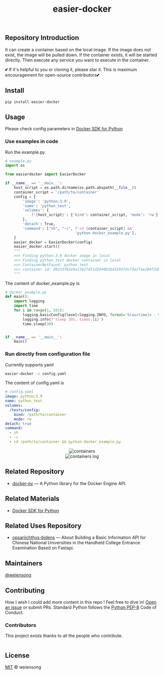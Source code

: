 <h1 align="center">easier-docker</h1>

<p align="center">
  <a href="https://www.python.org/" ><img src="https://img.shields.io/badge/python_-%3E%3D3.8-blue" alt=""></a> 
  <a href="https://opensource.org/license/mit/" ><img src="https://img.shields.io/badge/license_-MIT-blue" alt=""></a> 
  <a href="https://www.python.org/" ><img src="https://img.shields.io/badge/-python-grey?style=plastic&logo=python" alt=""/></a> 
  <a href="https://www.docker.com/"><img src="https://img.shields.io/badge/-docker-grey?style=plastic&logo=docker" alt=""/></a>
</p>


## Repository Introduction

It can create a container based on the local image. If the image does not exist, the image will be pulled down. 
If the container exists, it will be started directly. Then execute any service you want to execute in the container.

💕 If it's helpful to you or cloning it, please star it. This is maximum encouragement for open-source contributors💕

## Install
```bash
pip install easier-docker
```

## Usage
Please check config parameters in [Docker SDK for Python](https://docker-py.readthedocs.io/en/stable/containers.html)

### Use examples in code
Run the example.py
```python
# example.py
import os

from easierdocker import EasierDocker

if __name__ == '__main__':
    host_script = os.path.dirname(os.path.abspath(__file__))
    container_script = '/path/to/container'
    config = {
        'image': 'python:3.9',
        'name': 'python_test',
        'volumes': {
            f'{host_script}': {'bind': container_script, 'mode': 'rw'}
        },
        'detach': True,
        'command': ["sh", "-c", f'cd {container_script} &&'
                                'python docker_example.py'],
    }
    easier_docker = EasierDocker(config)
    easier_docker.start()
    """
    >>> Finding python:3.9 docker image in local
    >>> Finding python_test docker container in local
    >>> ContainerNotFound: python_test
    >>> container id: d9233f82e9a17627d51d294091b43295fdcf3e2fae204f2d8e2bb7080b88c0b0 is running
    """
```
The content of docker_example.py is
```python
# docker_example.py
def main():
    import logging
    import time
    for i in range(1, 101):
        logging.basicConfig(level=logging.INFO, format='%(asctime)s - %(levelname)s - %(message)s')
        logging.info(f'sleep 30s, times:{i}')
        time.sleep(30)


if __name__ == '__main__':
    main()

```

### Run directly from configuration file
Currently supports yaml
```bash
easier-docker -c config.yaml
```
The content of config.yaml is
```yaml
# config.yaml
image: python:3.9
name: python_test
volumes:
  /tests/config:
    bind: /path/to/container
    mode: rw
detach: true
command:
  - sh
  - -c
  - cd /path/to/container && python docker_example.py
```


<div align="center">
  <img src="https://github.com/weiensong/easier-docker/blob/master/image/containers.png" alt="containers" style="max-width:400px; max-height:300px;" />
</div>

<div align="center">
  <img src="https://github.com/weiensong/easier-docker/blob/master/image/containers_log.png" alt="containers log" style="max-width:400px; max-height:300px;" />
</div>



## Related Repository
- [docker-py](https://github.com/docker/docker-py) — A Python library for the Docker Engine API.


## Related Materials
- [Docker SDK for Python](https://docker-py.readthedocs.io/en/stable/)


## Related Uses Repository
- [opsariichthys-bidens](https://github.com/weiensong/opsariichthys-bidens) — About
Building a Basic Information API for Chinese National Universities in the Handheld College Entrance Examination Based on Fastapi.


## Maintainers
[@weiensong](https://github.com/weiensong)


## Contributing
How I wish I could add more content in this repo !
Feel free to dive in! [Open an issue](https://github.com/weiensong/easier_docker/issues) or submit PRs.
Standard Python follows the [Python PEP-8](https://peps.python.org/pep-0008/) Code of Conduct.


### Contributors
This project exists thanks to all the people who contribute.

<a href="https://github.com/weiensong/carp/graphs/contributors">
  <img src="https://contrib.rocks/image?repo=weiensong/easier_docker"  alt=""/>
</a>


## License
[MIT](https://github.com/weiensong/weiensong/blob/main/.universal/LICENSE) © weiensong

